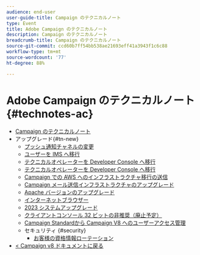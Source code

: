 ```yaml
---
audience: end-user
user-guide-title: Campaign のテクニカルノート
type: Event
title: Adobe Campaign のテクニカルノート
description: Campaign のテクニカルノート
breadcrumb-title: Campaign のテクニカルノート
source-git-commit: ccd60b7ff54bb538ae21693eff41a3943f1c6c88
workflow-type: tm+mt
source-wordcount: '77'
ht-degree: 88%

---
```



# Adobe Campaign のテクニカルノート {#technotes-ac}

+ [Campaign のテクニカルノート](technotes-home.md)
+ アップグレード{#tn-new}
   + [プッシュ通知チャネルの変更](upgrades/push-technote.md)
   + [ユーザーを IMS へ移行](upgrades/migrate-users-to-ims.md)
   + [テクニカルオペレーターを Developer Console へ移行](upgrades/ims-migration.md)
   + [テクニカルオペレーターを Developer Console へ移行](upgrades/ims-migration-old.md)
   + [Campaign での AWS へのインフラストラクチャ移行の送信](upgrades/migrate-to-aws.md)
   + [Campaign メール送信インフラストラクチャのアップグレード](upgrades/upgrade-to-aws.md)
   + [Apache バージョンのアップグレード](upgrades/apache.md)
   + [インターネットブラウザー](upgrades/browsers.md)
   + [2023 システムアップグレード](upgrades/tech-stack-upgrade.md)
   + [クライアントコンソール 32 ビットの非推奨（廃止予定）](upgrades/console.md)
   + [Campaign Standardから Campaign V8 へのユーザーアクセス管理](upgrades/user-management-acs.md)
   + セキュリティ {#security}
      + [お客様の資格情報ローテーション](security/credential-rotation-guide.md)
+ [&lt; Campaign v8 ドキュメントに戻る](https://experienceleague.adobe.com/ja/docs/campaign/campaign-v8/campaign-home)
